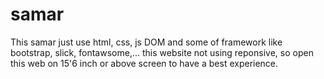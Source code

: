 # samar
This samar just use html, css, js DOM and some of framework like bootstrap, slick, fontawsome,... this website not using reponsive, so open this web on 15'6 inch or above screen to have a best experience.
